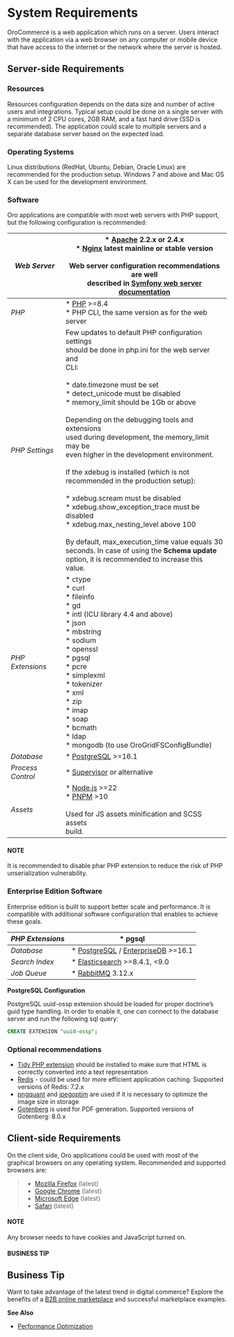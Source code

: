 <a id="index-0"></a>

<a id="system-requirements"></a>

# System Requirements

OroCommerce is a web application which runs on a server. Users interact with the application via a web browser on any computer or mobile device that have access to the internet or the network where the server is hosted.

## Server-side Requirements

### Resources

Resources configuration depends on the data size and number of active users and integrations. Typical setup could be done on a single server with a minimum of 2 CPU cores, 2GB RAM, and a fast hard drive (SSD is recommended). The application could scale to multiple servers and a separate database server based on the expected load.

### Operating Systems

Linux distributions (RedHat, Ubuntu, Debian, Oracle Linux) are recommended for the production setup.
Windows 7 and above and Mac OS X can be used for the development environment.

### Software

Oro applications are compatible with most web servers with PHP support, but the following configuration is recommended:

| *Web Server*      | * <a href="https://httpd.apache.org/" target="_blank">Apache</a> 2.2.x or 2.4.x<br/>* <a href="https://www.nginx.com/" target="_blank">Nginx</a> latest mainline or stable version<br/><br/>Web server configuration recommendations are well<br/>described in <a href="https://symfony.com/doc/6.4/setup/web_server_configuration.html" target="_blank">Symfony web server documentation</a>                                                                                                                                                                                                                                                                                                                                                                                                          |
|-------------------|--------------------------------------------------------------------------------------------------------------------------------------------------------------------------------------------------------------------------------------------------------------------------------------------------------------------------------------------------------------------------------------------------------------------------------------------------------------------------------------------------------------------------------------------------------------------------------------------------------------------------------------------------------------------------------------------------------------------------------------------------------------------------------------------------------|
| *PHP*             | * <a href="https://secure.php.net/" target="_blank">PHP</a> >=8.4<br/>* PHP CLI, the same version as for the web server                                                                                                                                                                                                                                                                                                                                                                                                                                                                                                                                                                                                                                                                                |
| *PHP Settings*    | Few updates to default PHP configuration settings<br/>should be done in php.ini for the web server and<br/>CLI:<br/><br/>* date.timezone must be set<br/>* detect_unicode must be disabled<br/>* memory_limit should be 1Gb or above<br/><br/>Depending on the debugging tools and extensions<br/>used during development, the memory_limit may be<br/>even higher in the development environment.<br/><br/>If the xdebug is installed (which is not<br/>recommended in the production setup):<br/><br/>* xdebug.scream must be disabled<br/>* xdebug.show_exception_trace must be disabled<br/>* xdebug.max_nesting_level above 100<br/><br/>By default, max_execution_time value equals 30<br/>seconds. In case of using the **Schema update**<br/>option, it is recommended to increase this value. |
| *PHP Extensions*  | * ctype<br/>* curl<br/>* fileinfo<br/>* gd<br/>* intl (ICU library 4.4 and above)<br/>* json<br/>* mbstring<br/>* sodium<br/>* openssl<br/>* pgsql<br/>* pcre<br/>* simplexml<br/>* tokenizer<br/>* xml<br/>* zip<br/>* imap<br/>* soap<br/>* bcmath<br/>* ldap<br/>* mongodb (to use OroGridFSConfigBundle)                                                                                                                                                                                                                                                                                                                                                                                                                                                                                           |
| *Database*        | * <a href="https://www.postgresql.org/" target="_blank">PostgreSQL</a> >=16.1                                                                                                                                                                                                                                                                                                                                                                                                                                                                                                                                                                                                                                                                                                                          |
| *Process Control* | * <a href="http://supervisord.org/" target="_blank">Supervisor</a>  or alternative                                                                                                                                                                                                                                                                                                                                                                                                                                                                                                                                                                                                                                                                                                                     |
| *Assets*          | * <a href="https://nodejs.org/en/" target="_blank">Node.js</a> >=22<br/>* <a href="https://pnpm.io/" target="_blank">PNPM</a> >10<br/><br/>Used for JS assets minification and SCSS assets<br/>build.                                                                                                                                                                                                                                                                                                                                                                                                                                                                                                                                                                                                  |

#### NOTE
It is recommended to disable phar PHP extension to reduce the risk of PHP unserialization vulnerability.

### Enterprise Edition Software

Enterprise edition is built to support better scale and performance. It is compatible with additional software configuration that enables to achieve these goals.

| *PHP Extensions*   | * pgsql                                                                                                                                                  |
|--------------------|----------------------------------------------------------------------------------------------------------------------------------------------------------|
| *Database*         | * <a href="https://www.postgresql.org/" target="_blank">PostgreSQL</a> / <a href="https://www.enterprisedb.com/" target="_blank">EnterpriseDB</a> >=16.1 |
| *Search Index*     | * <a href="https://www.elastic.co/products/elasticsearch" target="_blank">Elasticsearch</a> >=8.4.1, <9.0                                                |
| *Job Queue*        | * <a href="https://www.rabbitmq.com/" target="_blank">RabbitMQ</a> 3.12.x                                                                                |

<a id="sys-requirements-postgre-config"></a>

**PostgreSQL Configuration**

PostgreSQL uuid-ossp extension should be loaded for proper doctrine’s guid type handling. In order to enable it, one can connect to the database server and run the following sql query:

```sql
CREATE EXTENSION "uuid-ossp";
```

### Optional recommendations

* <a href="http://php.net/manual/en/book.tidy.php" target="_blank">Tidy PHP extension</a> should be installed to make sure that HTML is correctly converted into a text representation
* <a href="https://redis.io/" target="_blank">Redis</a> - could be used for more efficient application caching. Supported versions of Redis: 7.2.x
* <a href="https://pngquant.org" target="_blank">pngquant</a> and <a href="https://github.com/tjko/jpegoptim" target="_blank">jpegoptim</a> are used if it is necessary to optimize the image size in storage
* <a href="https://gotenberg.dev" target="_blank">Gotenberg</a> is used for PDF generation. Supported versions of Gotenberg: 8.0.x

## Client-side Requirements

On the client side, Oro applications could be used with most of the graphical browsers on any operating system.
Recommended and supported browsers are:

> * <a href="https://www.mozilla.org/en-US/firefox/new/" target="_blank">Mozilla Firefox</a> (latest)
> * <a href="https://www.google.com/chrome/" target="_blank">Google Chrome</a> (latest)
> * <a href="https://www.microsoft.com/en-us/edge?form=MA13FJ" target="_blank">Microsoft Edge</a> (latest)
> * <a href="http://www.apple.com/safari/" target="_blank">Safari</a> (latest)

#### NOTE
Any browser needs to have cookies and JavaScript turned on.

#### BUSINESS TIP
## Business Tip

Want to take advantage of the latest trend in digital commerce? Explore the benefits of a <a href="https://oroinc.com/oromarketplace/b2b-marketplace/" target="_blank">B2B online marketplace</a> and successful marketplace examples.

<!-- Frontend -->

**See Also**

* [Performance Optimization](performance-optimization.md)
